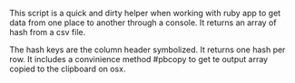 This script is a quick and dirty helper when working with ruby app to get data from one place to another through a console.
It returns an array of hash from a csv file.

The hash keys are the column header symbolized. It returns one hash per row.
It includes a convinience method #pbcopy to get te output array copied to the clipboard on osx.
